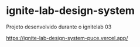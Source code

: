 # ignite-lab-design-system
Projeto desenvolvido durante o ignitelab 03

https://ignite-lab-design-system-puce.vercel.app/
